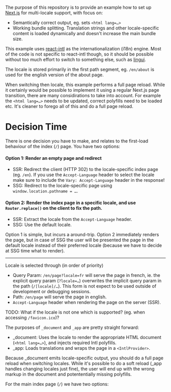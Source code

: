 The purpose of this repository is to provide an example how to set up [Next.js][nextjs] for multi-locale support, with focus on:

- Semantically correct output, eg. sets `<html lang=…>`
- Working bundle splitting. Translation strings and other locale-specific content is loaded dynamically and doesn't increase the main bundle size.

This example uses [react-intl] as the internationalization (i18n) engine. Most of the code is not specific to react-intl though, so it should be possible without too much effort to switch to something else, such as [lingui].

The locale is stored primarily in the first path segment, eg. `/en/about` is used for the english version of the about page.

When switching then locale, this example performs a full page reload. While it certainly would be possible to implement it using a regular Next.js page transition, there are many considirations to take into account. For example the `<html lang=…>` needs to be updated, correct polyfills need to be loaded etc. It's cleaner to forego all of this and do a full page reload.

# Decision Time

There is one decision you have to make, and relates to the first-load behaviour of the index (`/`) page. You have two options:

#### Option 1: Render an empty page and redirect

- SSR: Redirect the client (HTTP 302) to the locale-specific index page (eg. `/en`). If you use the `Accept-Language` header to select the locale make sure to include the `Vary: Accept-Language` header in the response!
- SSG: Redirect to the locale-specific page using `window.location.pathname = …`.

#### Option 2: Render the index page in a specific locale, and use `Router.replace()` on the client to fix the path.

- SSR: Extract the locale from the `Accept-Language` header.
- SSG: Use the default locale.

Option 1 is simple, but incurs a around-trip. Option 2 immediately renders the page, but in case of SSG the user will be presented the page in the default locale instead of their preferred locale (because we have to decide at SSG time what to render).

---

Locale is selected through (in order of priority)

- Query Param: `/en/page?locale=fr` will serve the page in french, ie. the explicit query param (`?locale=…`) overwrites the implicit query param in the path (`/[locale]/…`). This form is not expect to be used outside of development or debugging sessions.
- Path: `/en/page` will serve the page in english.
- `Accept-Language` header when rendering the page on the server (SSR).

TODO: What if the locale is not one which is supported? (eg. when accessing `/favicon.ico`)?

The purposes of `_document` and `_app` are pretty straight forward:

- \_document: Uses the locale to render the appropriate HTML document (`<html lang=…>`), and injects required Intl polyfills.
- \_app: Loads translations and wraps the page in a `<IntlProvider>`.

Because \_document emits locale-specific output, you should do a full page reload when switching locales. While it's possible to do a soft reload (\_app handles changing locales just fine), the user will end up with the wrong markup in the document and potententially missing polyfills.

For the main index page (`/`) we have two options:

[nextjs]: https://nextjs.org
[react-intl]: https://github.com/formatjs/react-intl
[lingui]: https://lingui.js.org
